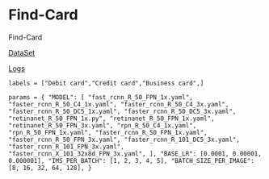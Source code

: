 # Find-Card

Find-Card

[DataSet](https://storage.googleapis.com/openimages/web/download.html#attributes)

[Logs](https://wandb.ai/ranuga-d/Find-Card)

`labels = ["Debit card","Credit card","Business card",]`


`
params = {
    "MODEL": [
        "fast_rcnn_R_50_FPN_1x.yaml",
        "faster_rcnn_R_50_C4_1x.yaml",
        "faster_rcnn_R_50_C4_3x.yaml",
        "faster_rcnn_R_50_DC5_1x.yaml",
        "faster_rcnn_R_50_DC5_3x.yaml",
        "retinanet_R_50_FPN_1x.py",
        "retinanet_R_50_FPN_1x.yaml",
        "retinanet_R_50_FPN_3x.yaml",
        "rpn_R_50_C4_1x.yaml",
        "rpn_R_50_FPN_1x.yaml",
        "faster_rcnn_R_50_FPN_1x.yaml",
        "faster_rcnn_R_50_FPN_3x.yaml",
        "faster_rcnn_R_101_DC5_3x.yaml",
        "faster_rcnn_R_101_FPN_3x.yaml",
        "faster_rcnn_X_101_32x8d_FPN_3x.yaml",
    ],
    "BASE_LR": [0.0001, 0.00001, 0.000001],
    "IMS_PER_BATCH": [1, 2, 3, 4, 5],
    "BATCH_SIZE_PER_IMAGE": [8, 16, 32, 64, 128],
}
`
